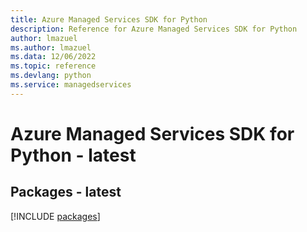 ```yaml
---
title: Azure Managed Services SDK for Python
description: Reference for Azure Managed Services SDK for Python
author: lmazuel
ms.author: lmazuel
ms.data: 12/06/2022
ms.topic: reference
ms.devlang: python
ms.service: managedservices
---
```

# Azure Managed Services SDK for Python - latest
## Packages - latest
[!INCLUDE [packages](managed-services-index.md)]